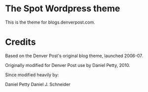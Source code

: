 The Spot Wordpress theme
======

This is the theme for blogs.denverpost.com.

Credits
======

Based on the Denver Post's original blog theme, launched 2006-07.

Originally modified for Denver Post use by Daniel Petty, 2010.

Since modified heavily by:

Daniel Petty
Daniel J. Schneider
